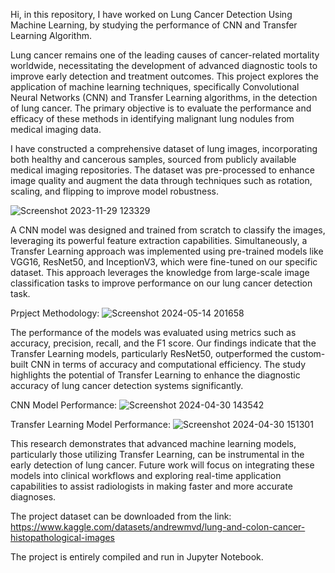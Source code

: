 Hi, in this repository, I have worked on Lung Cancer Detection Using Machine Learning, by studying the performance of CNN and Transfer Learning Algorithm.


Lung cancer remains one of the leading causes of cancer-related mortality worldwide, necessitating the development of advanced diagnostic tools to improve early detection and treatment outcomes. This project explores the application of machine learning techniques, specifically Convolutional Neural Networks (CNN) and Transfer Learning algorithms, in the detection of lung cancer. The primary objective is to evaluate the performance and efficacy of these methods in identifying malignant lung nodules from medical imaging data.


I have constructed a comprehensive dataset of lung images, incorporating both healthy and cancerous samples, sourced from publicly available medical imaging repositories. The dataset was pre-processed to enhance image quality and augment the data through techniques such as rotation, scaling, and flipping to improve model robustness.

![Screenshot 2023-11-29 123329](https://github.com/Anandaroop-Maitra/Lung-Cancer-Detection-Using-Machine-Learning/assets/62735860/f9cd9eb2-6e34-42da-96de-b058f2bfaf6c)


A CNN model was designed and trained from scratch to classify the images, leveraging its powerful feature extraction capabilities. Simultaneously, a Transfer Learning approach was implemented using pre-trained models like VGG16, ResNet50, and InceptionV3, which were fine-tuned on our specific dataset. This approach leverages the knowledge from large-scale image classification tasks to improve performance on our lung cancer detection task.

Prpject Methodology:
![Screenshot 2024-05-14 201658](https://github.com/Anandaroop-Maitra/Lung-Cancer-Detection-Using-Machine-Learning/assets/62735860/d415cad4-0bfe-4960-8521-48dab7a57f13)



The performance of the models was evaluated using metrics such as accuracy, precision, recall, and the F1 score. Our findings indicate that the Transfer Learning models, particularly ResNet50, outperformed the custom-built CNN in terms of accuracy and computational efficiency. The study highlights the potential of Transfer Learning to enhance the diagnostic accuracy of lung cancer detection systems significantly.

CNN Model Performance:
![Screenshot 2024-04-30 143542](https://github.com/Anandaroop-Maitra/Lung-Cancer-Detection-Using-Machine-Learning/assets/62735860/2d89a061-444c-4241-9327-7bdb563b8021)


Transfer Learning Model Performance:
![Screenshot 2024-04-30 151301](https://github.com/Anandaroop-Maitra/Lung-Cancer-Detection-Using-Machine-Learning/assets/62735860/01f961fe-4ec3-45b3-9b07-fcff89baa286)



This research demonstrates that advanced machine learning models, particularly those utilizing Transfer Learning, can be instrumental in the early detection of lung cancer. Future work will focus on integrating these models into clinical workflows and exploring real-time application capabilities to assist radiologists in making faster and more accurate diagnoses.


The project dataset can be downloaded from the link: https://www.kaggle.com/datasets/andrewmvd/lung-and-colon-cancer-histopathological-images


The project is entirely compiled and run in Jupyter Notebook.




